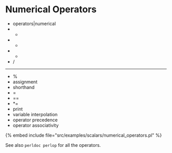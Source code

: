 # Numerical Operators

* operators|numerical
* +
* -
* *
* /
* **
* %
* assignment
* shorthand
* =
* ==
* *=
* print
* variable interpolation
* operator precedence
* operator associativity

{% embed include file="src/examples/scalars/numerical_operators.pl" %}


See also `perldoc perlop` for all the operators.




